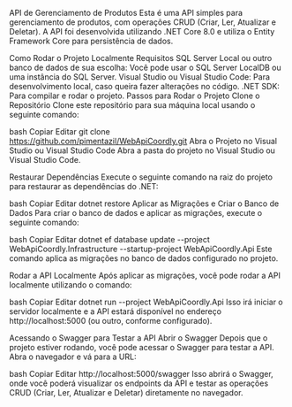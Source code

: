 API de Gerenciamento de Produtos
Esta é uma API simples para gerenciamento de produtos, com operações CRUD (Criar, Ler, Atualizar e Deletar). A API foi desenvolvida utilizando .NET Core 8.0 e utiliza o Entity Framework Core para persistência de dados.

Como Rodar o Projeto Localmente
Requisitos
SQL Server Local ou outro banco de dados de sua escolha: Você pode usar o SQL Server LocalDB ou uma instância do SQL Server.
Visual Studio ou Visual Studio Code: Para desenvolvimento local, caso queira fazer alterações no código.
.NET SDK: Para compilar e rodar o projeto.
Passos para Rodar o Projeto
Clone o Repositório
Clone este repositório para sua máquina local usando o seguinte comando:

bash
Copiar
Editar
git clone https://github.com/pimentazil/WebApiCoordly.git
Abra o Projeto no Visual Studio ou Visual Studio Code
Abra a pasta do projeto no Visual Studio ou Visual Studio Code.

Restaurar Dependências
Execute o seguinte comando na raiz do projeto para restaurar as dependências do .NET:

bash
Copiar
Editar
dotnet restore
Aplicar as Migrações e Criar o Banco de Dados
Para criar o banco de dados e aplicar as migrações, execute o seguinte comando:

bash
Copiar
Editar
dotnet ef database update --project WebApiCoordly.Infrastructure --startup-project WebApiCoordly.Api
Este comando aplica as migrações no banco de dados configurado no projeto.

Rodar a API Localmente
Após aplicar as migrações, você pode rodar a API localmente utilizando o comando:

bash
Copiar
Editar
dotnet run --project WebApiCoordly.Api
Isso irá iniciar o servidor localmente e a API estará disponível no endereço http://localhost:5000 (ou outro, conforme configurado).

Acessando o Swagger para Testar a API
Abrir o Swagger
Depois que o projeto estiver rodando, você pode acessar o Swagger para testar a API. Abra o navegador e vá para a URL:

bash
Copiar
Editar
http://localhost:5000/swagger
Isso abrirá o Swagger, onde você poderá visualizar os endpoints da API e testar as operações CRUD (Criar, Ler, Atualizar e Deletar) diretamente no navegador.
